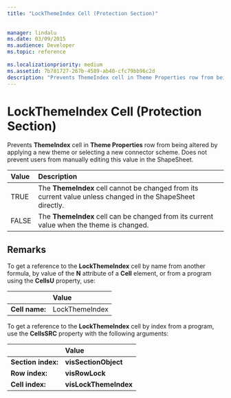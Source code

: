 ```yaml
---
title: "LockThemeIndex Cell (Protection Section)"
 
 
manager: lindalu
ms.date: 03/09/2015
ms.audience: Developer
ms.topic: reference
 
ms.localizationpriority: medium
ms.assetid: 7b781727-267b-4589-ab40-cfc79bb96c2d
description: "Prevents ThemeIndex cell in Theme Properties row from being altered by applying a new theme or selecting a new connector scheme. Does not prevent users from manually editing this value in the ShapeSheet."
---
```


# LockThemeIndex Cell (Protection Section)

Prevents **ThemeIndex** cell in **Theme Properties** row from being altered by applying a new theme or selecting a new connector scheme. Does not prevent users from manually editing this value in the ShapeSheet. 
  
|**Value**|**Description**|
|:-----|:-----|
|TRUE  <br/> |The **ThemeIndex** cell cannot be changed from its current value unless changed in the ShapeSheet directly. |
|FALSE  <br/> |The **ThemeIndex** cell can be changed from its current value when the theme is changed. |
   
## Remarks

To get a reference to the **LockThemeIndex** cell by name from another formula, by value of the **N** attribute of a **Cell** element, or from a program using the **CellsU** property, use: 
  
||Value |
|:-----|:-----|
| **Cell name:**  <br/> | LockThemeIndex  <br/> |
   
To get a reference to the **LockThemeIndex** cell by index from a program, use the **CellsSRC** property with the following arguments: 
  
||Value |
|:-----|:-----|
| **Section index:**  <br/> |**visSectionObject** <br/> |
| **Row index:**  <br/> |**visRowLock** <br/> |
| **Cell index:**  <br/> |**visLockThemeIndex** <br/> |
   

